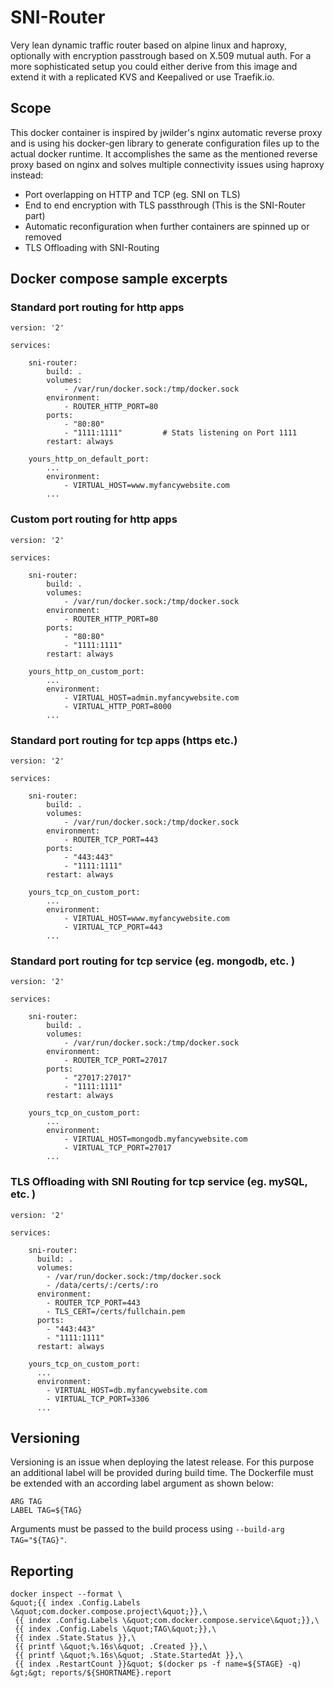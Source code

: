 # SNI-Router
Very lean dynamic traffic router based on alpine linux and haproxy, optionally with encryption passtrough based on X.509 mutual auth. For a more sophisticated setup you could either derive from this image and extend it with a replicated KVS and Keepalived or use Traefik.io.

## Scope
This docker container is inspired by jwilder's nginx automatic reverse proxy and is using his docker-gen library to generate configuration files up to the actual docker runtime.
It accomplishes the same as the mentioned reverse proxy based on nginx and solves multiple connectivity issues using haproxy instead:
- Port overlapping on HTTP and TCP (eg. SNI on TLS)
- End to end encryption with TLS passthrough (This is the SNI-Router part)
- Automatic reconfiguration when further containers are spinned up or removed
- TLS Offloading with SNI-Routing

## Docker compose sample excerpts

### Standard port routing for http apps

```
version: '2'

services:

    sni-router:
        build: .
        volumes:
            - /var/run/docker.sock:/tmp/docker.sock
        environment:
            - ROUTER_HTTP_PORT=80
        ports:
            - "80:80"
            - "1111:1111"         # Stats listening on Port 1111
        restart: always

    yours_http_on_default_port:
        ...
        environment:
            - VIRTUAL_HOST=www.myfancywebsite.com
        ...
```
### Custom port routing for http apps
```
version: '2'

services:

    sni-router:
        build: .
        volumes:
            - /var/run/docker.sock:/tmp/docker.sock
        environment:
            - ROUTER_HTTP_PORT=80
        ports:
            - "80:80"
            - "1111:1111"
        restart: always

    yours_http_on_custom_port:
        ...
        environment:
            - VIRTUAL_HOST=admin.myfancywebsite.com
            - VIRTUAL_HTTP_PORT=8000
        ...
```
### Standard port routing for tcp apps (https etc.)
```
version: '2'

services:

    sni-router:
        build: .
        volumes:
            - /var/run/docker.sock:/tmp/docker.sock
        environment:
            - ROUTER_TCP_PORT=443
        ports:
            - "443:443"
            - "1111:1111"
        restart: always

    yours_tcp_on_custom_port:
        ...
        environment:
            - VIRTUAL_HOST=www.myfancywebsite.com
            - VIRTUAL_TCP_PORT=443
        ...
```
### Standard port routing for tcp service (eg. mongodb, etc. )
```
version: '2'

services:

    sni-router:
        build: .
        volumes:
            - /var/run/docker.sock:/tmp/docker.sock
        environment:
            - ROUTER_TCP_PORT=27017
        ports:
            - "27017:27017"
            - "1111:1111"
        restart: always

    yours_tcp_on_custom_port:
        ...
        environment:
            - VIRTUAL_HOST=mongodb.myfancywebsite.com
            - VIRTUAL_TCP_PORT=27017
        ...
```
### TLS Offloading with SNI Routing for tcp service (eg. mySQL, etc. )
```
version: '2'

services:

    sni-router:
      build: .
      volumes:
        - /var/run/docker.sock:/tmp/docker.sock
        - /data/certs/:/certs/:ro
      environment:
        - ROUTER_TCP_PORT=443
        - TLS_CERT=/certs/fullchain.pem
      ports:
        - "443:443"
        - "1111:1111"
      restart: always

    yours_tcp_on_custom_port:
      ...
      environment:
        - VIRTUAL_HOST=db.myfancywebsite.com
        - VIRTUAL_TCP_PORT=3306
      ...
```

## Versioning
Versioning is an issue when deploying the latest release. For this purpose an additional label will be provided during build time. 
The Dockerfile must be extended with an according label argument as shown below:
```
ARG TAG
LABEL TAG=${TAG}
```
Arguments must be passed to the build process using `--build-arg TAG="${TAG}"`.

## Reporting
```
docker inspect --format \
&quot;{{ index .Config.Labels \&quot;com.docker.compose.project\&quot;}},\
 {{ index .Config.Labels \&quot;com.docker.compose.service\&quot;}},\
 {{ index .Config.Labels \&quot;TAG\&quot;}},\
 {{ index .State.Status }},\
 {{ printf \&quot;%.16s\&quot; .Created }},\
 {{ printf \&quot;%.16s\&quot; .State.StartedAt }},\
 {{ index .RestartCount }}&quot; $(docker ps -f name=${STAGE} -q) &gt;&gt; reports/${SHORTNAME}.report
```

